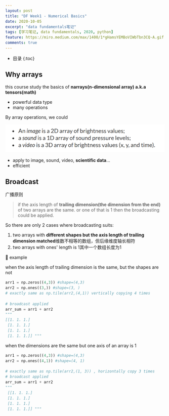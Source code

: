 ```yaml
---
layout: post
title: "DF Week1 - Numerical Basics"
date: 2020-10-05
excerpt: "data fundamentals笔记"
tags: [学习笔记, data fundamentals, 2020, python]
feature: https://miro.medium.com/max/1400/1*gHamsYEMBoVIWbTbn3CQ-A.gif
comments: true
---
```


* 目录
{:toc}

## Why arrays

this course study the basics of **narrays(n-dimensional array) a.k.a tensors(math)**

* powerful data type
* many operations

By array operations, we could

![](/static/2020-10-05-23-43-24.png)

* apply to image, sound, video, **scientific data**...
* efficient

## Broadcast

广播原则

> if the axis length of **trailing dimension(the dimension from the end)** of two arrays are the same. or one of that is 1 then the broadcasting could be applied.

So there are only 2 cases where broadcasting suits:

1. two arrays with **different shapes but the axis length of trailing dimension matched**维数不相等的数组，但后缘维度轴长相符
2. two arrays with ones' length is 1其中一个数组长度为1

🍊 example

when the axis length of trailing dimension is the same, but the shapes are not

```python
arr1 = np.zeros((4,3)) #shape=(4,3)
arr2 = np.ones((3,)) #shape=(3, )
# exactly same as np.tile(arr2,(4,1)) vertically copying 4 times

# broadcast applied
arr_sum = arr1 + arr2
""" 
[[1. 1. 1.]
 [1. 1. 1.]
 [1. 1. 1.]
 [1. 1. 1.]] """
```

when the dimensions are the same but one axis of an array is 1

```python
arr1 = np.zeros((4,3)) #shape=(4,3)
arr2 = np.ones((4,1)) #shape=(4, 1)

# exactly same as np.tile(arr2,(1, 3)) , horizontally copy 3 times
# broadcast applied
arr_sum = arr1 + arr2
"""
 [[1. 1. 1.]
 [1. 1. 1.]
 [1. 1. 1.]
 [1. 1. 1.]] """
```